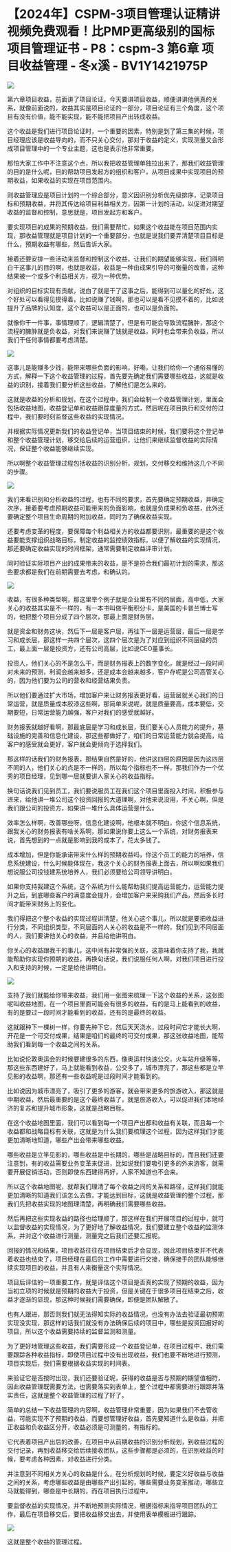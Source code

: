 # 【2024年】CSPM-3项目管理认证精讲视频免费观看！比PMP更高级别的国标项目管理证书 - P8：cspm-3 第6章 项目收益管理 - 冬x溪 - BV1Y1421975P

![](img/e5408c911a0abb302f0c7ea9566b667c_0.png)

第六章项目收益，前面讲了项目论证，今天要讲项目收益，顺便讲讲他俩真的关系，就像前面说的，收益其实是项目论证的一部分，项目论证有三个角度，这个项目有没有价值，能不能实现，能不能把项目产出转成收益。

这个收益是我们进行项目论证时，一个重要的因素，特别是到了第三集的时候，项目经理应该是收益导向的，而不只关心交付，那对于收益的定义，实现测量又会形成项目管理中的一个专业主题，这也是表示他非常重要。

那怕大家工作中不注意这个点，所以我把收益管理单独拉出来了，那我们收益管理的目的是什么呢，目的帮助项目发起方的组织和客户，从项目成果中实现项目的预期收益，如果收益的实现在项目范围内。

则收益管理应是项目计划的一个综合部分，意义因识别分析优先级排序，记录项目标和预期收益，并将其传达给项目利益相关方，因第一计划的活动，以促进对期望收益的监督和控制，意思就是，项目发起方和客户。

要实现项目的成果的预期收益，我们需要帮忙，如果这个收益能在项目范围内实现，那收益管理就是项目计划的一个重要部分，也就是说我们要弄清楚项目目标是什么，预期收益有哪些，然后告诉大家。

接着还要安排一些活动来监督和控制这个收益，让我们的期望能够实现，我们得明白干这事儿的目的啊，也就是收益，收益是一种由成果引导的可衡量的改善，这种结果被一个或多个利益相关方，视为一种优势。

对组织的目标实现有贡献，说白了就是干了这事之后，能得到可以量化的好处，这个好处可以看得见摸得着，比如说赚了钱啊，那也可以是看不见摸不着的，比如说提升了品牌的认知度，这个收益可以是正面的，也可以是负面的。

就像你干一件事，事情理顺了，逻辑清楚了，但是有可能会导致流程臃肿，那这个流程的臃肿就是负收益，对我们来说赚了钱就是收益，同时也会带来负收益，所以我们干任何事情都要考虑清楚。



![](img/e5408c911a0abb302f0c7ea9566b667c_2.png)

这事儿是能赚多少钱，能带来哪些负面的影响，好嘞，让我们给你一个通俗易懂的方式，解释一下这个收益管理的过程，首先要先确定我们需要哪些收益，这就是收益的识别，接着我们要分析这些收益，了解他们是怎么来的。

这就是收益的分析和规划，在这个过程中，我们会绘制一个收益管理计划，里面会包括收益地图，收益登记单和收益跟踪度量的方式，然后呢在项目执行和交付的过程中，我们要时刻监督这些收益的实现情况。

并根据实际情况更新我们的收益登记单，当项目结束的时候，我们要将这个登记单和整个收益管理计划，移交给后续的运营组织，让他们来继续监督收益的实际情况，保证整个收益能够继续实现。

所以啊整个收益管理过程包括收益的识别分析，规划，交付移交和维持这几个不同的步骤。

![](img/e5408c911a0abb302f0c7ea9566b667c_4.png)

我们来看识别和分析收益的过程，也有不同的要求，首先要确定预期收益，并确定次序，接着要考虑预期收益可能带来的负面影响，也就是负成果和负收益，此外还要确定整个项目生命周期的附加收益，同时为了确保收益实现。

还要考虑变革的程度，要保障每个利益相关方的收益都要识别，最重要的是这个收益要能支撑组织战略目标，制定收益的监控绩效指标，以便了解收益的实现情况，那还要确定收益实现的时间框架，通常需要制定收益评审计划。

同时验证实际项目产出的成果带来的收益，是不是符合我们最初计划的需求，那这些要求都是我们在前期需要去考虑，和确认的。



![](img/e5408c911a0abb302f0c7ea9566b667c_6.png)

收益，有很多种类型啊，那这里举个例子就是企业里有不同的层面，高中低，大家关心的收益其实是不一样的，有一本书叫做平衡积分卡，是美国的卡普兰博士写的，他把整个项目分成了四个层次，那最上面是财务层。

就是资金和财务这块，然后下一层是客户层，再往下一层是运营层，最后一层是学习和成长层，那这样一共四个层次，这四个层次是为了对应到组织不同层级的员工，最上面一层是投资方，还有公司高层，比如说CEO董事长。

投资人，他们关心的不是怎么干，而是财务报表上的数字变化，就是经过一段时间对未来的预测，利润会越来越多，还是成本会越来越多，客户存呢是公司高管关心的，因为他们要为公司的营收和经营结果负责。

所以他们要通过扩大市场，增加客户来让财务报表更好看，运营层就关心我们的日常运营，就是质量成本胶漆这些啊，那简单来说呢，就是质量要高，成本要低，交期要短，日常运营能力越强，客户对我们的感受就越好。

财务报表就越好看啊，那最底层是学习和成长层，我们要关心人员能力的提升，基础设施的完善和信息化建设，那这些都做好了，咱们的日常运营能力就会提高，给客户的感受就会更好，客户就会更倾向于选择我们。

那这样的话我们的财务报表，那结果自然是好的，他讲这四层的原因是因为这四层不同的人，他们关心的点是不一样的，所以每个指标也不一样，那我们作为一个优秀的项目经理，见到哪一层就要讲人家关心的收益指标。

换句话说我们见到员工，我们要说服员工在我们这个项目里面投入时间，积极参与进来，给他讲一堆公司这个投资回报的大道理啊，对他来说没用，不关心啊，但是我们跟公司的投资方，如果讲一堆什么具体运营是什么。

效率怎么样啊，改善哪些呀，信息化建设啊，他根本就不明白，你这个信息系统，跟我关心的财务报表有啥关系啊，那如果说你要上这么一个系统，对财务报表来说，首先想到的一点就是影响到我的成本了，花太多钱了。

成本增加，但是你能承诺带来什么样的预期收益吗，你这个员工的能力的培养，信息系统建设，什么时候能体现在，我这个关心的财务报表上面去，所以啊如果我们想说服公司投钱建系统培养人，我们必须要给公司领导讲明白。

如果你支持我建这个系统，这个系统为什么能帮助我们提高运营能力，运营能力提升之后，到底哪些客户的满意度会提升，会增加客户来采购我们产品，然后多长时间才能带来财务上的变化。

我们得把这个整个收益的实现过程讲清楚，他关心这个事儿，所以就是要把收益进行分类，不同组织类型，不同层面的人关心的收益是不一样的，我们见到不同层面的人，我们要讲他关心的收益，并且给他讲明白。

你关心的收益跟我干的事儿，这中间有非常强的关联，这意味着你支持了我，我就能帮助你实现你预期的收益，再换句话说，我们说服任何人啊，对我们项目进行投入和支持的时候，一定是给他讲明白。



![](img/e5408c911a0abb302f0c7ea9566b667c_8.png)

支持了我们就能给你带来收益，我们用一张图来梳理一下这个收益的关系，这张图呢叫收益地图，在一个项目里面可能会有很多的收益，有的是马上能看到的收益，有的是要过一段时间才能看到的收益，还有的是最终的收益。

这就跟种下一棵树一样，你要先种下它，然后天天浇水，过段时间它才能长大啊，开花是一个可交付成果，结果是咱们的最终的可交付成果，那这张收益地图，能帮助我们看到每一个收益之间的关系。

比如说伦敦奥运会的时候要建很多的东西，像奥运村快速公交，火车站升级等等，那这些东西建好了，马上就能看到收益，公交多了，城市漂亮了，那这些都是立竿见影的收益啊，那还有一些收益呢是过段时间才能看到的。

比如说因为城市漂亮了，吸引了更多的游客，就会带来更多的旅游收入，那这就是中期收益，然后最重要的是这个最终收益了，就是旅游收入，可以促进我们本地经济的复苏和提升城市形象，这就是战略目标。

在这个收益地图里面，我们可以看到每一个项目产出都和收益有关联，而且每一个收益都和战略目标有关联，这就是为什么我们要梳理这个过程，因为这样我们才能更加清晰地知道，哪些产出会带来哪些收益。

哪些收益是立竿见影的，哪些收益是中长期的，哪些是战略目标的，而且我们还要注意到，有的收益需要业务变革来促进，比如说我们要吸引更多的外来游客，就需要开展促销活动，否则即使东西建得再好，人家不知道也不会来。

所以这个收益地图呢，就帮我们理清了每个收益之间的关系和路径，这样我们就能更加清晰的知道我们该怎么去做，才能达到目标，这就是收益管理的整个过程，那我们先把收益实现的地图理清楚，再明确我们需要哪些收益。

然后再把这些实现收益的路径也给理顺了，那这样在我们开展项目的过程中，就可以监督收益的实现情况，为了更好地了解收益情况，我们要建立整个收益的监测体系，并对这个收益进行测量，测量完之后我们还要汇报呢。

回报的情况和结果，项目收益往往在项目结束后才会显现，因此项目结束并不代表着收益也结束了，项目经理在最后的工作中需要进行交接，确保接手的团队能够继续实现项目的收益，并且有人来衡量这个实际情况。

项目后评估的一项重要工作，就是评估这个项目是否真的实现了预期的收益，因为当初立项的时候就是预期的收益大于投资，但是关键在于很多项目在结束之后，收益才逐渐的显现，那这种时候我们需要确保，即便是团队解散了。

也有人跟进，那否则我们就无法得知实际的收益情况，也没有办法去验证最初预期实现没实现，那这样的话我们就没有办法确保后续的项目中，哪些是投资回报好的项目，所以这个收益需要持续的监督监测和测量。

为了更好地管理这些收益，我们需要形成一个收益登记单，在项目过程中，我们需要跟踪各种收益指标，即使项目过程中没有出现收益，我们也要不断地进行预测，项目实现后，我们需要根据收益实现的时间表。

来验证它是否按时出现，我们还要验证呢，获得的收益是否与预期的期望值相符，因此收益管理既需要方法，也需要落实到表单上，整个过程中都需要进行跟踪并落实责任，这就是整个收益管理的过程了好了。

简单的总结一下收益管理的内容啊，收益管理非常重要，因为如果我们不去管收益，可能实现不了预期的收益，而要想管理好收益，首先要知道什么是收益，并把正收益和负收益区分开，收益必须是可测量的，有指标的。

它代表着项目产出后的改善，在项目中从前期收益的识别分析规划，到收益过程的交付记录，再到收益移交给后续接收团队，这些步骤都是必须的，在识别收益的时候，要考虑各种因素，对收益进行分类。

并注意到不同相关方关心的收益是什么，在分析规划的时候，要定义好收益与收益之间的关系，考虑哪些收益是由哪些产出引起的，哪些需要业务变革推动，哪些立马就能得到，哪些是中长期的，而在项目执行过程中。

要监督收益的实现情况，并不断地预测实际情况，根据指标来指导项目团队的工作，最后在项目移交后，要把收益移交出去，并使用表单模板进行跟踪。



![](img/e5408c911a0abb302f0c7ea9566b667c_10.png)

这就是整个收益的管理过程。